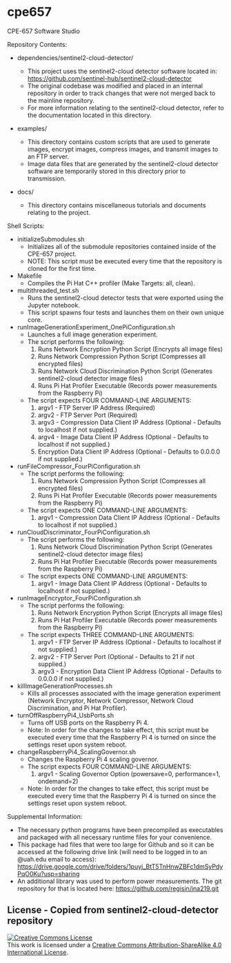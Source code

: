 # cpe657
CPE-657 Software Studio

Repository Contents:
 * dependencies/sentinel2-cloud-detector/
    * This project uses the sentinel2-cloud detector software located in: https://github.com/sentinel-hub/sentinel2-cloud-detector
    * The original codebase was modified and placed in an internal repository in order to track changes that were not merged back to the mainline repository.
    * For more information relating to the sentinel2-cloud detector, refer to the documentation located in this directory.

 * examples/
    * This directory contains custom scripts that are used to generate images, encrypt images, compress images, and transmit images to an FTP server.
    * Image data files that are generated by the sentinel2-cloud detector software are temporarily stored in this directory prior to transmission.

 * docs/
    * This directory contains miscellaneous tutorials and documents relating to the project.

Shell Scripts:
 * initializeSubmodules.sh
    * Initializes all of the submodule repositories contained inside of the CPE-657 project.
    * NOTE: This script must be executed every time that the repository is cloned for the first time.
 * Makefile
    * Compiles the Pi Hat C++ profiler (Make Targets: all, clean).
 * multithreaded_test.sh
    * Runs the sentinel2-cloud detector tests that were exported using the Jupyter notebook.
    * This script spawns four tests and launches them on their own unique core.
 * runImageGenerationExperiment_OnePiConfiguration.sh
    * Launches a full image generation experiment.
    * The script performs the following:
       1) Runs Network Encryption Python Script (Encrypts all image files)
       2) Runs Network Compression Python Script (Compresses all encrypted files)
       3) Runs Network Cloud Discrimination Python Script (Generates sentinel2-cloud detector image files) 
       4) Runs Pi Hat Profiler Executable (Records power measurements from the Raspberry Pi)
    * The script expects FOUR COMMAND-LINE ARGUMENTS:
       1) argv1 - FTP Server IP Address (Required)
       2) argv2 - FTP Server Port (Required)
       3) argv3 - Compression Data Client IP Address (Optional - Defaults to localhost if not supplied.)
       4) argv4 - Image Data Client IP Address (Optional - Defaults to localhost if not supplied.)
       5) Encryption Data Client IP Address (Optional - Defaults to 0.0.0.0 if not supplied.)
 * runFileCompressor_FourPiConfiguration.sh
    * The script performs the following:
       1) Runs Network Compression Python Script (Compresses all encrypted files)
       2) Runs Pi Hat Profiler Executable (Records power measurements from the Raspberry Pi)
    * The script expects ONE COMMAND-LINE ARGUMENTS:
       1) argv1 - Compression Data Client IP Address (Optional - Defaults to localhost if not supplied.)
 * runCloudDiscriminator_FourPiConfiguration.sh
    * The script performs the following:
       1) Runs Network Cloud Discrimination Python Script (Generates sentinel2-cloud detector image files) 
       2) Runs Pi Hat Profiler Executable (Records power measurements from the Raspberry Pi)
    * The script expects ONE COMMAND-LINE ARGUMENTS:
       1) argv1 - Image Data Client IP Address (Optional - Defaults to localhost if not supplied.)
 * runImageEncryptor_FourPiConfiguration.sh
    * The script performs the following:
       1) Runs Network Encryption Python Script (Encrypts all image files)
       2) Runs Pi Hat Profiler Executable (Records power measurements from the Raspberry Pi)
    * The script expects THREE COMMAND-LINE ARGUMENTS:
       1) argv1 - FTP Server IP Address (Optional - Defaults to localhost if not supplied.)
       2) argv2 - FTP Server Port (Optional - Defaults to 21 if not supplied.)
       3) argv3 - Encryption Data Client IP Address (Optional - Defaults to 0.0.0.0 if not supplied.)
 * killImageGenerationProcesses.sh
    * Kills all processes associated with the image generation experiment (Network Encryptor, Network Compressor, Network Cloud Discrimination, and Pi Hat Profiler).
 * turnOffRaspberryPi4_UsbPorts.sh
    * Turns off USB ports on the Raspberry Pi 4.
    * Note: In order for the changes to take effect, this script must be executed every time that the Raspberry Pi 4 is turned on since the settings reset upon system reboot.
 * changeRaspberryPi4_ScalingGovernor.sh
    * Changes the Raspberry Pi 4 scaling governor.
    * The script expects FOUR COMMAND-LINE ARGUMENTS:
       1) argv1 - Scaling Governor Option (powersave=0, performance=1, ondemand=2)
    * Note: In order for the changes to take effect, this script must be executed every time that the Raspberry Pi 4 is turned on since the settings reset upon system reboot.

Supplemental Information:
 * The necessary python programs have been precompiled as executables and packaged with all necessary runtime files for your convenience.
 * This package had files that were too large for Github and so it can be accessed at the following drive link (will need to be logged in to an @uah.edu email to access): https://drive.google.com/drive/folders/1puyj_BtT5TnHnwZBFc1dmSyPdyPqO0Ku?usp=sharing 
 * An additional library was used to perform power measurements. The git repository for that is located here: https://github.com/regisin/ina219.git

## License - Copied from sentinel2-cloud-detector repository

<a rel="license" href="http://creativecommons.org/licenses/by-sa/4.0/">
<img alt="Creative Commons License" style="border-width:0" src="https://i.creativecommons.org/l/by-sa/4.0/88x31.png" /></a>
<br />
This work is licensed under a <a rel="license" href="http://creativecommons.org/licenses/by-sa/4.0/">Creative Commons Attribution-ShareAlike 4.0 International License</a>.
